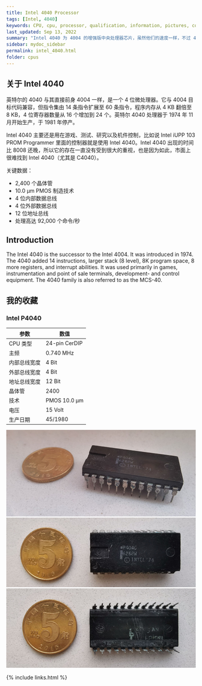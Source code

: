 ```yaml
---
title: Intel 4040 Processor
tags: [Intel, 4040]
keywords: CPU, cpu, processor, qualification, information, pictures, core, frequency, chip packaging, packaging, cpu info, x86, collection, amd, cyrix, harris, ibm, idt, iit, intel, motorola, nec, sgs, sgs-thomson, siemens, ST, signetics, mhs, ti, texas instruments, ulsi, umc, weitek, zilog, 3002, 4004, 4040, 8008, 808x, 8085, 8088, 8086, 80188, 80186, 80286, 286, 80386, 386, i386, Am386, 386sx, 386dx, 486, i486, 586, 486sx, 486dx, overdrive, 487, pentium, 586, 5x86, 386dlc, 386slc, 486dx2, mmx, ppro, pentium-pro, pro, athlon, duron, z80, dirk oppelt, dirk, oppelt, engineering, sample, samples
last_updated: Sep 13, 2022
summary: "Intel 4040 为 4004 的增强版中央处理器芯片，虽然他们的速度一样，不过 4040 拥有双倍的内存寻址、增加堆栈空间、多了八个四位缓存器（registers）。"
sidebar: mydoc_sidebar
permalink: intel_4040.html
folder: cpus
---
```


## 关于 Intel 4040

英特尔的 4040 与其直接前身 4004 一样，是一个 4 位微处理器。它与 4004 目标代码兼容，但指令集由 14 条指令扩展至 60 条指令，程序内存从 4 KB 翻倍至 8 KB，4 位寄存器数量从 16 个增加到 24 个。英特尔 4040 处理器于 1974 年 11 月开始生产，于 1981 年停产。

Intel 4040 主要还是用在游戏、测试、研究以及机件控制，比如说 Intel iUPP 103 PROM Programmer 里面的控制器就是使用 Intel 4040。Intel 4040 出现的时间比 8008 还晚，所以它的存在一直没有受到很大的重视，也是因为如此，市面上很难找到 Intel 4040（尤其是 C4040）。

关键数据：
 - 2,400 个晶体管
 - 10.0 µm PMOS 制造技术
 - 4 位内部数据总线
 - 4 位外部数据总线
 - 12 位地址总线
 - 处理高达 92,000 个命令/秒

## Introduction

The Intel 4040 is the successor to the Intel 4004. It was introduced in 1974. The 4040 added 14 instructions, larger stack (8 level), 8K program space, 8 more registers, and interrupt abilities. It was used primarily in games, instrumentation and point of sale terminals, development- and control equipment. The 4040 family is also referred to as the MCS-40.


## 我的收藏

### Intel P4040

| 参数 | 数值 |
| ------ | ------ |
| CPU 类型 | 24-pin CerDIP |
| 主频 | 0.740 MHz |
| 内部总线宽度 | 4 Bit |
| 外部总线宽度 | 4 Bit |
| 地址总线宽度 | 12 Bit |
| 晶体管 | 2400 |
| 技术 | PMOS 10.0 µm |
| 电压 | 15 Volt |
| 生产日期 | 45/1980 |

![Intel P4040](/images/cpus/Intel/Intel_P4040_3.jpg)
![Intel P4040 正面](/images/cpus/Intel/Intel_P4040_1.jpg)
![Intel P4040 反面](/images/cpus/Intel/Intel_P4040_2.jpg)

{% include links.html %}
